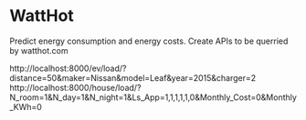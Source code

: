 # WattHot
Predict energy consumption and energy costs. Create APIs to be querried by watthot.com

<Rest-API>

http://localhost:8000/ev/load/?distance=50&maker=Nissan&model=Leaf&year=2015&charger=2
http://localhost:8000/house/load/?N_room=1&N_day=1&N_night=1&Ls_App=1,1,1,1,1,0&Monthly_Cost=0&Monthly_KWh=0
